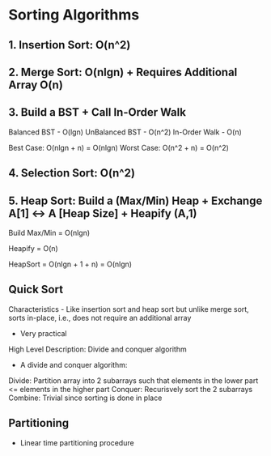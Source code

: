 # Sorting Algorithms

## 1. Insertion Sort: O(n^2)

## 2. Merge Sort: O(nlgn) + Requires Additional Array O(n)

## 3. Build a BST + Call In-Order Walk

Balanced BST - O(lgn)
UnBalanced BST - O(n^2)
In-Order Walk - O(n)

Best Case: O(nlgn + n) = O(nlgn)
Worst Case: O(n^2 + n) = O(n^2)

## 4. Selection Sort: O(n^2)

## 5. Heap Sort: Build a (Max/Min) Heap + Exchange A[1] <-> A [Heap Size] + Heapify (A,1)

Build Max/Min = O(nlgn)

Heapify = O(n)

HeapSort = O(nlgn + 1 + n) = O(nlgn)

## Quick Sort

Characteristics - Like insertion sort and heap sort but unlike merge sort, sorts in-place, i.e., does not require an additional array

- Very practical

High Level Description: Divide and conquer algorithm

- A divide and conquer algorithm:

Divide: Partition array into 2 subarrays such that elements in the lower part <= elements in the higher part
Conquer: Recurisvely sort the 2 subarrays
Combine: Trivial since sorting is done in place

## Partitioning

- Linear time partitioning procedure

